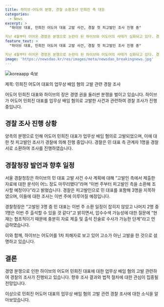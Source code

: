 ```yaml
---
title: 하이브-어도어 분쟁, 경찰 소환조사 민희진 측 대응
categories:
  - News
excerpt: >
  "하이브 대표, 민희진 어도어 대표 고발 사건, 경찰 첫 피고발인 조사 진행 중"

지난 4월부터 이어온 경영권 분쟁으로 논란이 된 하이브와 어도어의 사태가 심화되고 있다. 경찰은 업무상 배임 혐의로 고발된 민희진 어도어 대표를 첫 조사 중이며, 청장은 이번 주부터 피고발인들을 소환할 예정이라고 밝혔다. 이에 대한 하이브 측의 입장과 경찰의 수사 계획이 주목을 받고 있다.
feature_text: >
  "하이브 대표, 민희진 어도어 대표 고발 사건, 경찰 첫 피고발인 조사 진행 중"

지난 4월부터 이어온 경영권 분쟁으로 논란이 된 하이브와 어도어의 사태가 심화되고 있다. 경찰은 업무상 배임 혐의로 고발된 민희진 어도어 대표를 첫 조사 중이며, 청장은 이번 주부터 피고발인들을 소환할 예정이라고 밝혔다. 이에 대한 하이브 측의 입장과 경찰의 수사 계획이 주목을 받고 있다.
image: 'https://newsdao.kr/res/images/meta/newsdao_breakingnews.jpg'
---
```


<p><img src="https://newsdao.kr/res/images/meta/newsdao_breakingnews.jpg" alt="koreaapp 속보" /></p>

<p>제목: 민희진 어도어 대표의 업무상 배임 혐의 고발 관련 경찰 조사</p>

<p>어도어 민희진 대표와 하이브의 장은 경영 권을 둘러싼 분쟁을 벌이고 있습니다. 하이브가 어도어 민희진 대표를 업무상 배임 혐의로 고발한 사건과 관련하여 경찰 조사가 진행 중입니다. </p>

<h2 data-ke-size="size26">경찰 조사 진행 상황</h2>

<p>양측의 분쟁으로 인해 어도어 민희진 대표가 업무상 배임 혐의로 고발되었으며, 이에 대한 첫 피고발인 조사가 경찰에 의해 진행 중입니다. 경찰은 민 대표 측 관계자 1명을 경찰서로 소환하여 조사를 진행하였습니다. </p>

<h2 data-ke-size="size26">경찰청장 발언과 향후 일정</h2>

<p>서울 경찰청장은 하이브의 민 대표 고발 사건 수사 계획에 대해 “고발인 측에서 제출한 자료에 대한 분석이 어느 정도 마무리됐다”라며 “이번 주부터 피고발인 측을 소환해 조사할 예정이다”라고 밝혔습니다. 경찰은 피고발인으로 민 대표를 포함해 3명을 지목하였으며, 이들에 대한 조사는 이번 주에 이루어질 예정입니다. </p>

<p>경찰청장은 “고발된 3명 중 민 대표는 이번 주 소환 일정이 잡히지 않았고 나머지 2명 중 1명은 이번 주 출석할 수 있을 것 같다”고 밝히면서, 압수수색 가능성에 대한 질문에 “현재는 협조적이기 때문에 충분히 자료 제출 및 출석 진술로 수사가 가능한 단계”라고 언급하였습니다. </p>

<p>이와 함께, 하이브는 어도어를 1차 피해자로 보고 있어 고소가 아닌 고발을 한 것으로 설명하고 있습니다. </p>

<h2 data-ke-size="size26">결론</h2>

<p>경영 분쟁으로 인한 하이브의 어도어 민희진 대표에 대한 업무상 배임 혐의 고발 관련하여 경찰의 조사가 진행되고 있습니다. 향후 조사 결과와 법적 절차에 대한 관심이 집중될 전망입니다.</p>

<p>이상으로 민희진 어도어 대표의 업무상 배임 혐의 고발 관련 경찰 조사에 대한 소식을 알아보았습니다.</p>


